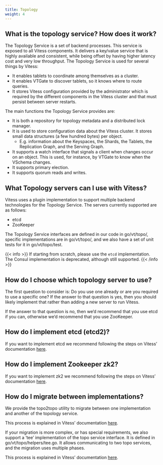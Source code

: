 ```yaml
---
title: Topology
weight: 4
---
```


## What is the topology service? How does it work?

The Topology Service is a set of backend processes. This service is exposed to all Vitess components. It delivers a key/value service that is highly available and consistent, while being offset by having higher latency cost and very low throughput. The Topology Service is used for several things by Vitess:

* It enables tablets to coordinate among themselves as a cluster.
* It enables VTGate to discover tablets, so it knows where to route queries.
* It stores Vitess configuration provided by the administrator which is required by the different components in the Vitess cluster and that must persist between server restarts.

The main functions the Topology Service provides are:

* It is both a repository for topology metadata and a distributed lock manager. 
* It is used to store configuration data about the Vitess cluster. It stores small data structures (a few hundred bytes) per object.
	* E.g. information about the Keyspaces, the Shards, the Tablets, the Replication Graph, and the Serving Graph. 
* It supports a watch interface that signals a client when changes occur on an object. This is used, for instance, by VTGate to know when the VSchema changes.
* It supports primary election.
* It supports quorum reads and writes.

## What Topology servers can I use with Vitess?

Vitess uses a plugin implementation to support multiple backend technologies for the Topology Service. The servers currently supported are as follows:
* etcd
* ZooKeeper

The Topology Service interfaces are defined in our code in go/vt/topo/, specific implementations are in go/vt/topo/<name>, and we also have a set of unit tests for it in go/vt/topo/test.

{{< info >}}
If starting from scratch, please use the `etcd` implementation. The Consul implementation is deprecated, although still supported.
{{< /info >}}

## How do I choose which topology server to use?

The first question to consider is: Do you use one already or are you required to use a specific one? If the answer to that question is yes, then you should likely implement that rather than adding a new server to run Vitess.

If the answer to that question is no, then we’d recommend that you use etcd if you can, otherwise we’d recommend that you use ZooKeeper. 

## How do I implement etcd (etcd2)?

If you want to implement etcd we recommend following the steps on Vitess’ documentation [here](https://vitess.io/docs/reference/features/topology-service/#etcd-etcd2-implementation-new-version-of-etcd).

## How do I implement Zookeeper zk2?

If you want to implement zk2 we recommend following the steps on Vitess’ documentation [here](https://vitess.io/docs/reference/features/topology-service/#zookeeper-zk2-implementation).

## How do I migrate between implementations?

We provide the topo2topo utility to migrate between one implementation and another of the topology service. 

This process is explained in Vitess’ documentation [here](https://vitess.io/docs/reference/features/topology-service/#migration-between-implementations).

If your migration is more complex, or has special requirements, we also support a ‘tee’ implementation of the topo service interface. It is defined in go/vt/topo/helpers/tee.go. It allows communicating to two topo services, and the migration uses multiple phases.

This process is explained in Vitess’ documentation [here](https://vitess.io/docs/reference/features/topology-service/#migration-using-the-tee-implementation).
